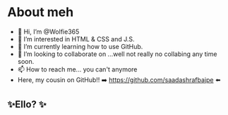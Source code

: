 # About meh

- 👋 Hi, I’m @Wolfie365
- 👀 I’m interested in HTML & CSS and J.S.
- 🌱 I’m currently learning how to use GitHub.
- 💞️ I’m looking to collaborate on ...well not really no collabing any time soon. 
- 📫 How to reach me... you can't anymore
- Here, my cousin on GitHub!! ➡️ https://github.com/saadashrafbajpe ⬅️

<!---
Wolfie365/Wolfie365 is a ✨ special ✨ repository because its `README.md` (this file) appears on your GitHub profile.
You can click the Preview link to take a look at your changes.
--->

## ✨Ello? ✨
